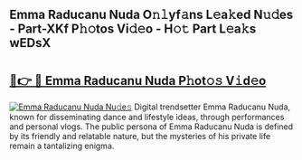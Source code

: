 ## Emma Raducanu Nuda O𝚗𝚕yf𝚊ns L𝚎a𝚔ed N𝚞𝚍es - Part-XKf P𝚑𝚘tos Vi𝚍𝚎o - H𝚘𝚝 Part L𝚎a𝚔s wEDsX

# <h2><a href="http://kfe85x.oniu.top/?m=Emma+Raducanu+Nuda">🔗👉 🔴 Emma Raducanu Nuda P𝚑ot𝚘𝚜 V𝚒d𝚎o</a></h2>

[![Emma Raducanu Nuda Nu𝚍e𝚜](https://i.imgur.com/0qMVB7G.gif)](http://kfe85x.oniu.top/?m=Emma+Raducanu+Nuda)
Digital trendsetter Emma Raducanu Nuda, known for disseminating dance and lifestyle ideas, through performances and personal vlogs. The public persona of Emma Raducanu Nuda is defined by its friendly and relatable nature, but the mysteries of his private life remain a tantalizing enigma.  
